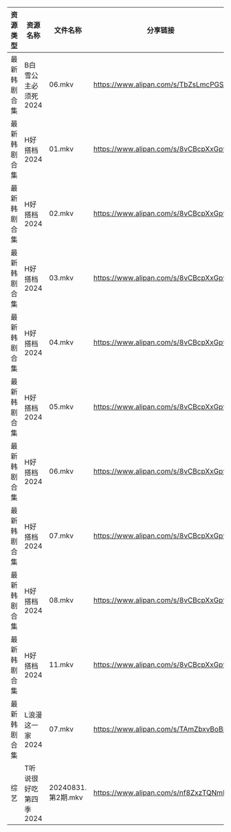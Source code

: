 | 资源类型   | 资源名称          | 文件名称             | 分享链接                                 | 更新时间                |
| ------ | ------------- | ---------------- | ------------------------------------ | ------------------- |
| 最新韩剧合集 | B白雪公主必须死2024  | 06.mkv           | https://www.alipan.com/s/TbZsLmcPGSo | 2024-09-01 00:05:22 |
| 最新韩剧合集 | H好搭档2024      | 01.mkv           | https://www.alipan.com/s/8vCBcpXxGp9 | 2024-09-01 00:05:51 |
| 最新韩剧合集 | H好搭档2024      | 02.mkv           | https://www.alipan.com/s/8vCBcpXxGp9 | 2024-09-01 00:05:50 |
| 最新韩剧合集 | H好搭档2024      | 03.mkv           | https://www.alipan.com/s/8vCBcpXxGp9 | 2024-09-01 00:05:50 |
| 最新韩剧合集 | H好搭档2024      | 04.mkv           | https://www.alipan.com/s/8vCBcpXxGp9 | 2024-09-01 00:05:50 |
| 最新韩剧合集 | H好搭档2024      | 05.mkv           | https://www.alipan.com/s/8vCBcpXxGp9 | 2024-09-01 00:05:49 |
| 最新韩剧合集 | H好搭档2024      | 06.mkv           | https://www.alipan.com/s/8vCBcpXxGp9 | 2024-09-01 00:05:49 |
| 最新韩剧合集 | H好搭档2024      | 07.mkv           | https://www.alipan.com/s/8vCBcpXxGp9 | 2024-09-01 00:05:49 |
| 最新韩剧合集 | H好搭档2024      | 08.mkv           | https://www.alipan.com/s/8vCBcpXxGp9 | 2024-09-01 00:05:48 |
| 最新韩剧合集 | H好搭档2024      | 11.mkv           | https://www.alipan.com/s/8vCBcpXxGp9 | 2024-09-01 00:05:48 |
| 最新韩剧合集 | L浪漫这一家2024    | 07.mkv           | https://www.alipan.com/s/TAmZbxvBoBi | 2024-09-01 00:06:14 |
| 综艺     | T听说很好吃第四季2024 | 20240831.第2期.mkv | https://www.alipan.com/s/nf8ZxzTQNmB | 2024-09-01 00:08:58 |

